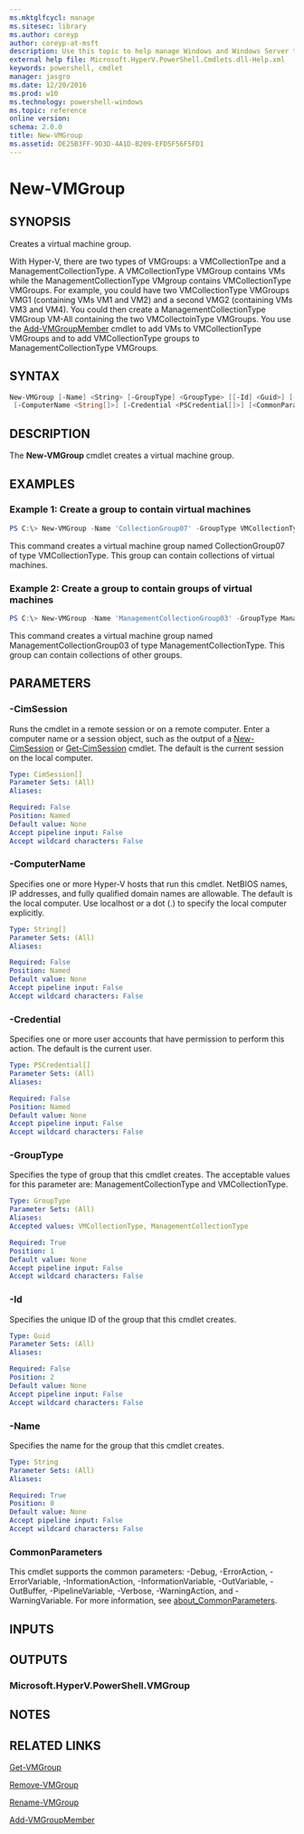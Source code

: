 ```yaml
---
ms.mktglfcycl: manage
ms.sitesec: library
ms.author: coreyp
author: coreyp-at-msft
description: Use this topic to help manage Windows and Windows Server technologies with Windows PowerShell.
external help file: Microsoft.HyperV.PowerShell.Cmdlets.dll-Help.xml
keywords: powershell, cmdlet
manager: jasgro
ms.date: 12/20/2016
ms.prod: w10
ms.technology: powershell-windows
ms.topic: reference
online version: 
schema: 2.0.0
title: New-VMGroup
ms.assetid: DE25B3FF-9D3D-4A1D-B209-EFD5F56F5FD1
---
```


# New-VMGroup

## SYNOPSIS
Creates a virtual machine group.

With Hyper-V, there are two types of VMGroups: a VMCollectionTpe and a ManagementCollectionType. 
A VMCollectionType VMGroup contains VMs while the ManagementCollectionType VMgroup contains VMCollectionType VMGroups.
For example, you could have two VMCollectionType VMGroups VMG1 (containing VMs VM1 and VM2) and a second VMG2 (containing VMs VM3 and VM4). 
You could then create a ManagementCollectionType VMGroup VM-All containing the two VMCollectoinType VMGroups.
You use the [Add-VMGroupMember](./Add-VMGroupMember.md) cmdlet to add VMs to VMCollectionType VMGroups and to add VMCollectionType groups to ManagementCollectionType VMGroups.

## SYNTAX

```powershell
New-VMGroup [-Name] <String> [-GroupType] <GroupType> [[-Id] <Guid>] [-CimSession <CimSession[]>]
 [-ComputerName <String[]>] [-Credential <PSCredential[]>] [<CommonParameters>]
```

## DESCRIPTION
The **New-VMGroup** cmdlet creates a virtual machine group.

## EXAMPLES

### Example 1: Create a group to contain virtual machines
```powershell
PS C:\> New-VMGroup -Name 'CollectionGroup07' -GroupType VMCollectionType
```

This command creates a virtual machine group named CollectionGroup07 of type VMCollectionType.
This group can contain collections of virtual machines.

### Example 2: Create a group to contain groups of virtual machines
```powershell
PS C:\> New-VMGroup -Name 'ManagementCollectionGroup03' -GroupType ManagementCollectionType
```

This command creates a virtual machine group named ManagementCollectionGroup03 of type ManagementCollectionType.
This group can contain collections of other groups.

## PARAMETERS

### -CimSession
Runs the cmdlet in a remote session or on a remote computer.
Enter a computer name or a session object, such as the output of a [New-CimSession](http://go.microsoft.com/fwlink/p/?LinkId=227967) or [Get-CimSession](http://go.microsoft.com/fwlink/p/?LinkId=227966) cmdlet.
The default is the current session on the local computer.

```yaml
Type: CimSession[]
Parameter Sets: (All)
Aliases: 

Required: False
Position: Named
Default value: None
Accept pipeline input: False
Accept wildcard characters: False
```

### -ComputerName
Specifies one or more Hyper-V hosts that run this cmdlet.
NetBIOS names, IP addresses, and fully qualified domain names are allowable.
The default is the local computer.
Use localhost or a dot (.) to specify the local computer explicitly.

```yaml
Type: String[]
Parameter Sets: (All)
Aliases: 

Required: False
Position: Named
Default value: None
Accept pipeline input: False
Accept wildcard characters: False
```

### -Credential
Specifies one or more user accounts that have permission to perform this action.
The default is the current user.

```yaml
Type: PSCredential[]
Parameter Sets: (All)
Aliases: 

Required: False
Position: Named
Default value: None
Accept pipeline input: False
Accept wildcard characters: False
```

### -GroupType
Specifies the type of group that this cmdlet creates.
The acceptable values for this parameter are: ManagementCollectionType and VMCollectionType.

```yaml
Type: GroupType
Parameter Sets: (All)
Aliases: 
Accepted values: VMCollectionType, ManagementCollectionType

Required: True
Position: 1
Default value: None
Accept pipeline input: False
Accept wildcard characters: False
```

### -Id
Specifies the unique ID of the group that this cmdlet creates.

```yaml
Type: Guid
Parameter Sets: (All)
Aliases: 

Required: False
Position: 2
Default value: None
Accept pipeline input: False
Accept wildcard characters: False
```

### -Name
Specifies the name for the group that this cmdlet creates.

```yaml
Type: String
Parameter Sets: (All)
Aliases: 

Required: True
Position: 0
Default value: None
Accept pipeline input: False
Accept wildcard characters: False
```

### CommonParameters
This cmdlet supports the common parameters: -Debug, -ErrorAction, -ErrorVariable, -InformationAction, -InformationVariable, -OutVariable, -OutBuffer, -PipelineVariable, -Verbose, -WarningAction, and -WarningVariable. For more information, see [about_CommonParameters](http://go.microsoft.com/fwlink/?LinkID=113216).

## INPUTS

## OUTPUTS

### Microsoft.HyperV.PowerShell.VMGroup

## NOTES

## RELATED LINKS

[Get-VMGroup](./Get-VMGroup.md)

[Remove-VMGroup](./Remove-VMGroup.md)

[Rename-VMGroup](./Rename-VMGroup.md)

[Add-VMGroupMember](./Add-VMGroupMember.md)



